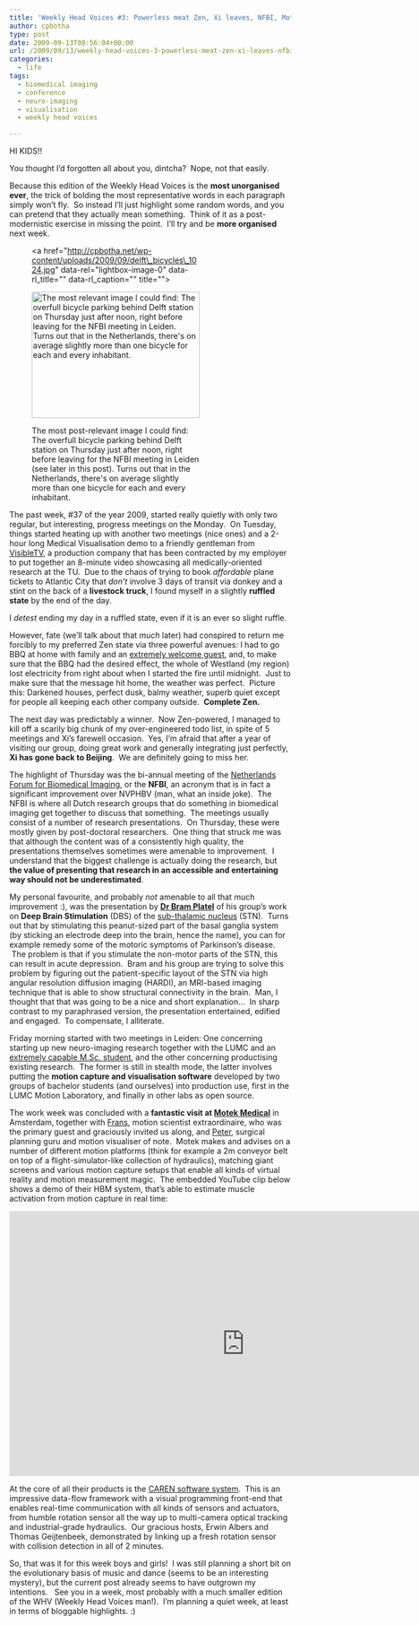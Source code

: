 ```yaml
---
title: 'Weekly Head Voices #3: Powerless meat Zen, Xi leaves, NFBI, Motek'
author: cpbotha
type: post
date: 2009-09-13T08:56:04+00:00
url: /2009/09/13/weekly-head-voices-3-powerless-meat-zen-xi-leaves-nfbi-motek/
categories:
  - life
tags:
  - biomedical imaging
  - conference
  - neuro-imaging
  - visualisation
  - weekly head voices

---
```

HI KIDS!!

You thought I&#8217;d forgotten all about you, dintcha?  Nope, not that easily.

Because this edition of the Weekly Head Voices is the **most unorganised ever**, the trick of bolding the most representative words in each paragraph simply won&#8217;t fly.  So instead I&#8217;ll just highlight some random words, and you can pretend that they actually mean something.  Think of it as a post-modernistic exercise in missing the point.  I&#8217;ll try and be **more organised** next week.<figure id="attachment_593" aria-describedby="caption-attachment-593" style="width: 300px" class="wp-caption aligncenter"><a href="http://cpbotha.net/wp-content/uploads/2009/09/delft\_bicycles\_1024.jpg" data-rel="lightbox-image-0" data-rl\_title="" data-rl\_caption="" title="">

<img data-attachment-id="593" data-permalink="https://cpbotha.net/2009/09/13/weekly-head-voices-3-powerless-meat-zen-xi-leaves-nfbi-motek/delft_bicycles_1024/" data-orig-file="https://cpbotha.net/wp-content/uploads/2009/09/delft_bicycles_1024.jpg" data-orig-size="1024,768" data-comments-opened="1" data-image-meta="{&quot;aperture&quot;:&quot;3.2&quot;,&quot;credit&quot;:&quot;&quot;,&quot;camera&quot;:&quot;E71&quot;,&quot;caption&quot;:&quot;&quot;,&quot;created_timestamp&quot;:&quot;1252603078&quot;,&quot;copyright&quot;:&quot;&quot;,&quot;focal_length&quot;:&quot;4.9&quot;,&quot;iso&quot;:&quot;0&quot;,&quot;shutter_speed&quot;:&quot;0&quot;,&quot;title&quot;:&quot;&quot;}" data-image-title="delft_bicycles_1024" data-image-description="" data-medium-file="https://cpbotha.net/wp-content/uploads/2009/09/delft_bicycles_1024-300x225.jpg" data-large-file="https://cpbotha.net/wp-content/uploads/2009/09/delft_bicycles_1024.jpg" class="size-medium wp-image-593" title="delft_bicycles_1024" src="http://cpbotha.net/wp-content/uploads/2009/09/delft_bicycles_1024-300x225.jpg" alt="The most relevant image I could find: The overfull bicycle parking behind Delft station on Thursday just after noon, right before leaving for the NFBI meeting in Leiden.  Turns out that in the Netherlands, there's on average slightly more than one bicycle for each and every inhabitant." width="300" height="225" srcset="https://cpbotha.net/wp-content/uploads/2009/09/delft_bicycles_1024-300x225.jpg 300w, https://cpbotha.net/wp-content/uploads/2009/09/delft_bicycles_1024.jpg 1024w" sizes="(max-width: 300px) 85vw, 300px" /></a><figcaption id="caption-attachment-593" class="wp-caption-text">The most post-relevant image I could find: The overfull bicycle parking behind Delft station on Thursday just after noon, right before leaving for the NFBI meeting in Leiden (see later in this post). Turns out that in the Netherlands, there's on average slightly more than one bicycle for each and every inhabitant. </figcaption></figure> 

The past week, #37 of the year 2009, started really quietly with only two regular, but interesting, progress meetings on the Monday.  On Tuesday, things started heating up with another two meetings (nice ones) and a 2-hour long Medical Visualisation demo to a friendly gentleman from [VisibleTV][1], a production company that has been contracted by my employer to put together an 8-minute video showcasing all medically-oriented research at the TU.  Due to the chaos of trying to book _affordable_ plane tickets to Atlantic City that _don&#8217;t_ involve 3 days of transit via donkey and a stint on the back of a **livestock truck**, I found myself in a slightly **ruffled state** by the end of the day.

I _detest_ ending my day in a ruffled state, even if it is an ever so slight ruffle.

However, fate (we&#8217;ll talk about that _much_ later) had conspired to return me forcibly to my preferred Zen state via three powerful avenues: I had to go BBQ at home with family and an [extremely welcome guest][2], and, to make sure that the BBQ had the desired effect, the whole of Westland (my region) lost electricity from right about when I started the fire until midnight.  Just to make sure that the message hit home, the weather was perfect.  Picture this: Darkened houses, perfect dusk, balmy weather, superb quiet except for people all keeping each other company outside.  **Complete Zen.**

The next day was predictably a winner.  Now Zen-powered, I managed to kill off a scarily big chunk of my over-engineered todo list, in spite of 5 meetings and Xi&#8217;s farewell occasion.  Yes, I&#8217;m afraid that after a year of visiting our group, doing great work and generally integrating just perfectly, **Xi has gone back to Beijing**.  We are definitely going to miss her.

The highlight of Thursday was the bi-annual meeting of the [Netherlands Forum for Biomedical Imaging][3], or the **NFBI**, an acronym that is in fact a significant improvement over NVPHBV (man, what an inside joke).  The NFBI is where all Dutch research groups that do something in biomedical imaging get together to discuss that something.  The meetings usually consist of a number of research presentations.  On Thursday, these were mostly given by post-doctoral researchers.  One thing that struck me was that although the content was of a consistently high quality, the presentations themselves sometimes were amenable to improvement.  I understand that the biggest challenge is actually doing the research, but **the value of presenting that research in an accessible and entertaining way should not be underestimated**.

<span style="background-color: #ffffff;">My personal favourite, and probably <em>not</em> amenable to all that much improvement :), was the presentation by <a title="Bram Platel's work page" href="http://www.mate.tue.nl/mate/showemp.php/2146"><strong>Dr Bram Platel</strong></a> of his group&#8217;s work on <strong>Deep Brain Stimulation</strong> (DBS) of the <a title="Wikipedia page on the STN" href="http://en.wikipedia.org/wiki/Subthalamic_nucleus">sub-thalamic nucleus</a> (STN).  Turns out that by stimulating this peanut-sized part of the basal ganglia system (by sticking an electrode deep into the brain, hence the name), you can for example remedy some of the motoric symptoms of Parkinson&#8217;s disease.  The problem is that if you stimulate the non-motor parts of the STN, this can result in acute depression.  Bram and his group are trying to solve this problem by figuring out the patient-specific layout of the STN via high angular resolution diffusion imaging (HARDI), an MRI-based imaging technique that is able to show structural connectivity in the brain.  Man, I thought that that was going to be a nice and short explanation&#8230;  In sharp contrast to my paraphrased version, the presentation entertained, edified and engaged.  To compensate, I alliterate.</span>

<span style="background-color: #ffffff;">Friday morning started with two meetings in Leiden: One concerning starting up new neuro-imaging research together with the LUMC and an <a title="Martijn's website" href="http://gpsgek.nl/">extremely capable M.Sc. student</a>, and the other concerning productising existing research.  The former is still in stealth mode, the latter involves putting the <strong>motion capture and visualisation software</strong> developed by two groups of bachelor students (and ourselves) into production use, first in the LUMC Motion Laboratory, and finally in other labs as open source. </span>

<span style="background-color: #ffffff;">The work week was concluded with a <strong>fantastic visit at </strong><a title="Motek Medical website" href="http://www.motekmedical.com/"><strong>Motek Medical</strong></a> in Amsterdam, together with <a title="Frans's LinkedIn profile" href="http://www.linkedin.com/in/franssteenbrink">Frans</a>, motion scientist extraordinaire, who was the primary guest and graciously invited us along, and <a title="Peter's website" href="http://articulis.nl/">Peter</a>, surgical planning guru and motion visualiser of note.  Motek makes and advises on a number of different motion platforms (think for example a 2m conveyor belt on top of a flight-simulator-like collection of hydraulics), matching giant screens and various motion capture setups that enable all kinds of virtual reality and motion measurement magic.  The embedded YouTube clip below shows a demo of their HBM system, that&#8217;s able to estimate muscle activation from motion capture in real time:</span>

<div class="jetpack-video-wrapper">
  <span class="embed-youtube" style="text-align:center; display: block;"><iframe class='youtube-player' type='text/html' width='840' height='473' src='https://www.youtube.com/embed/ooIJIIAG_VQ?version=3&#038;rel=1&#038;fs=1&#038;autohide=2&#038;showsearch=0&#038;showinfo=1&#038;iv_load_policy=1&#038;wmode=transparent' allowfullscreen='true' style='border:0;'></iframe></span>
</div>

<span style="background-color: #ffffff;">At the core of all their products is the <a title="More concerning the CAREN system" href="http://www.motekmedical.com/dflow.html">CAREN software system</a>.  This is an impressive data-flow framework with a visual programming front-end that enables real-time communication with all kinds of sensors and actuators, from humble rotation sensor all the way up to multi-camera optical tracking and industrial-grade hydraulics.  Our gracious hosts, Erwin Albers and Thomas Geijtenbeek, demonstrated by linking up a fresh rotation sensor with collision detection in all of 2 minutes.</span>

<span style="background-color: #ffffff;">So, that was it for this week boys and girls!  I was still planning a short bit on the evolutionary basis of music and dance (seems to be an interesting mystery), but the current post already seems to have outgrown my intentions.   See you in a week, most probably with a much smaller edition of the WHV (Weekly Head Voices man!).  I&#8217;m planning a quiet week, at least in terms of bloggable highlights. :)</span>

 [1]: http://visibletv.nl/ "VisibleTV website"
 [2]: http://gerwindehaan.nl/ "Website of my extremely welcome guest"
 [3]: http://nfbi.nl/ "website of the nfbi"